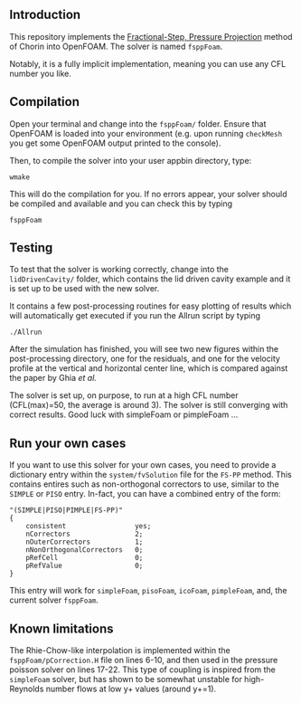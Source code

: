 ## Introduction

This repository implements the [Fractional-Step, Pressure Projection](https://en.wikipedia.org/wiki/Projection_method_(fluid_dynamics)) method of Chorin into OpenFOAM. The solver is named ```fsppFoam```.

Notably, it is a fully implicit implementation, meaning you can use any CFL number you like.

## Compilation

Open your terminal and change into the ```fsppFoam/``` folder. Ensure that OpenFOAM is loaded into your environment (e.g. upon running ```checkMesh``` you get some OpenFOAM output printed to the console).

Then, to compile the solver into your user appbin directory, type:

```
wmake
```

This will do the compilation for you. If no errors appear, your solver should be compiled and available and you can check this by typing

```
fsppFoam
```

## Testing

To test that the solver is working correctly, change into the ```lidDrivenCavity/``` folder, which contains the lid driven cavity example and it is set up to be used with the new solver.

It contains a few post-processing routines for easy plotting of results which will automatically get executed if you run the Allrun script by typing

```
./Allrun
```

After the simulation has finished, you will see two new figures within the post-processing directory, one for the residuals, and one for the velocity profile at the vertical and horizontal center line, which is compared against the paper by Ghia _et al._

The solver is set up, on purpose, to run at a high CFL number (CFL(max)=50, the average is around 3). The solver is still converging with correct results. Good luck with simpleFoam or pimpleFoam ...

## Run your own cases

If you want to use this solver for your own cases, you need to provide a dictionary entry within the ```system/fvSolution``` file for the ```FS-PP``` method. This contains entires such as non-orthogonal correctors to use, similar to the ```SIMPLE``` or ```PISO``` entry. In-fact, you can have a combined entry of the form:

```
"(SIMPLE|PISO|PIMPLE|FS-PP)"
{
    consistent                 yes;
    nCorrectors                2;
    nOuterCorrectors           1;
    nNonOrthogonalCorrectors   0;
    pRefCell                   0;
    pRefValue                  0;
}
```

This entry will work for ```simpleFoam```, ```pisoFoam```, ```icoFoam```, ```pimpleFoam```, and, the current solver ```fsppFoam```.

## Known limitations

The Rhie-Chow-like interpolation is implemented within the ```fsppFoam/pCorrection.H``` file on lines 6-10, and then used in the pressure poisson solver on lines 17-22. This type of coupling is inspired from the ```simpleFoam``` solver, but has shown to be somewhat unstable for high-Reynolds number flows at low y+ values (around y+=1).